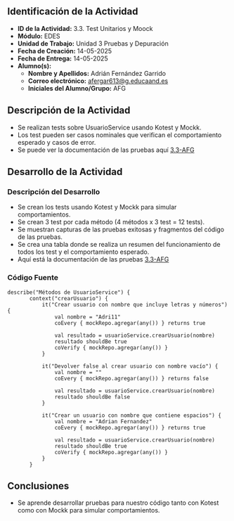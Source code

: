 ## Identificación de la Actividad

- **ID de la Actividad:** 3.3. Test Unitarios y Moock
- **Módulo:** EDES
- **Unidad de Trabajo:** Unidad 3 Pruebas y Depuración
- **Fecha de Creación:** 14-05-2025
- **Fecha de Entrega:** 14-05-2025
- **Alumno(s):**
    - **Nombre y Apellidos:** Adrián Fernández Garrido
    - **Correo electrónico:** afergar613@g.educaand.es
    - **Iniciales del Alumno/Grupo:** AFG

## Descripción de la Actividad

- Se realizan tests sobre UsuarioService usando Kotest y Mockk.
- Los test pueden ser casos nominales que verifican el comportamiento esperado y casos de error.
- Se puede ver la documentación de las pruebas aquí [3.3-AFG](3.3-AFG.md)

## Desarrollo de la Actividad

### Descripción del Desarrollo

- Se crean los tests usando Kotest y Mockk para simular comportamientos.
- Se crean 3 test por cada método (4 métodos x 3 test = 12 tests).
- Se muestran capturas de las pruebas exitosas y fragmentos del código de las pruebas.
- Se crea una tabla donde se realiza un resumen del funcionamiento de todos los test y el comportamiento esperado.
- Aquí está la documentación de las pruebas [3.3-AFG](3.3-AFG.md)

### Código Fuente

 ```
describe("Métodos de UsuarioService") {
        context("crearUsuario") {
            it("Crear usuario con nombre que incluye letras y números") {
                val nombre = "Adri11"
                coEvery { mockRepo.agregar(any()) } returns true

                val resultado = usuarioService.crearUsuario(nombre)
                resultado shouldBe true
                coVerify { mockRepo.agregar(any()) }
            }

            it("Devolver false al crear usuario con nombre vacío") {
                val nombre = ""
                coEvery { mockRepo.agregar(any()) } returns false

                val resultado = usuarioService.crearUsuario(nombre)
                resultado shouldBe false
            }

            it("Crear un usuario con nombre que contiene espacios") {
                val nombre = "Adrian Fernandez"
                coEvery { mockRepo.agregar(any()) } returns true

                val resultado = usuarioService.crearUsuario(nombre)
                resultado shouldBe true
                coVerify { mockRepo.agregar(any()) }
            }
        }
```

## Conclusiones

- Se aprende desarrollar pruebas para nuestro código tanto con Kotest como con Mockk para simular comportamientos.